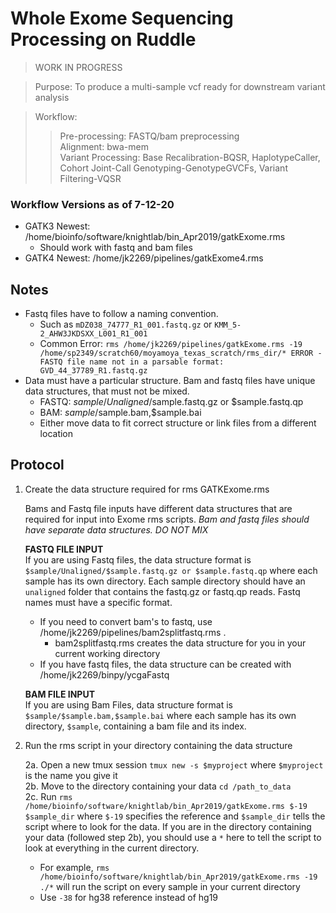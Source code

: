 # Whole Exome Sequencing Processing on Ruddle
>WORK IN PROGRESS

> Purpose: To produce a multi-sample vcf ready for downstream variant analysis<br>

> Workflow:
>> Pre-processing: FASTQ/bam preprocessing<br>
>> Alignment: bwa-mem<br>
>> Variant Processing: Base Recalibration-BQSR, HaplotypeCaller, Cohort Joint-Call Genotyping-GenotypeGVCFs, Variant Filtering-VQSR<br>

### Workflow Versions as of 7-12-20
- GATK3 Newest: /home/bioinfo/software/knightlab/bin_Apr2019/gatkExome.rms
  - Should work with fastq and bam files
- GATK4 Newest: /home/jk2269/pipelines/gatkExome4.rms

## Notes
- Fastq files have to follow a naming convention.
  - Such as `mDZ038_74777_R1_001.fastq.gz` or `KMM_5-2_AHW3JKDSXX_L001_R1_001`
  - Common Error:  `rms /home/jk2269/pipelines/gatkExome.rms -19 /home/sp2349/scratch60/moyamoya_texas_scratch/rms_dir/* ERROR - FASTQ file name not in a parsable format: GVD_44_37789_R1.fastq.gz`
- Data must have a particular structure. Bam and fastq files have unique data structures, that must not be mixed.
  - FASTQ: $sample/Unaligned/$sample.fastq.gz or $sample.fastq.qp
  - BAM: $sample/$sample.bam,$sample.bai
  - Either move data to fit correct structure or link files from a different location
  
## Protocol

1. Create the data structure required for rms GATKExome.rms

    Bams and Fastq file inputs have different data structures that are required for input into Exome rms scripts. *Bam and fastq files should have separate data structures. DO NOT MIX*
    
    **FASTQ FILE INPUT**<br>
    If you are using Fastq files, the data structure format is `$sample/Unaligned/$sample.fastq.gz or $sample.fastq.qp` where each sample has its own directory. Each sample directory should have an `unaligned` folder that contains the fastq.gz or fastq.qp reads. Fastq names must have a specific format. 
    
    - If you need to convert bam's to fastq, use /home/jk2269/pipelines/bam2splitfastq.rms . 
      - bam2splitfastq.rms creates the data structure for you in your current working directory
    - If you have fastq files, the data structure can be created with /home/jk2269/binpy/ycgaFastq
    
    **BAM FILE INPUT**<br>
    If you are using Bam Files, data structure format is `$sample/$sample.bam,$sample.bai` where each sample has its own directory, `$sample`, containing a bam file and its index.
    

2. Run the rms script in your directory containing the data structure

    2a. Open a new tmux session `tmux new -s $myproject` where `$myproject` is the name you give it<br>
    2b. Move to the directory containing your data `cd /path_to_data`<br>
    2c. Run `rms /home/bioinfo/software/knightlab/bin_Apr2019/gatkExome.rms $-19 $sample_dir` where `$-19` specifies the reference and `$sample_dir` tells the script where to look for the data. If you are in the directory containing your data (followed step 2b), you should use a `*` here to tell the script to look at everything in the current directory.<br>
    
      - For example, `rms /home/bioinfo/software/knightlab/bin_Apr2019/gatkExome.rms -19 ./*` will run the script on every sample in your current directory<br>
      - Use `-38` for hg38 reference instead of hg19
